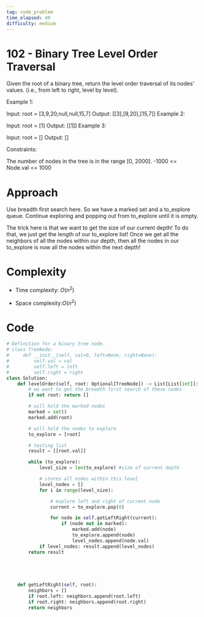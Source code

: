 ```yaml
---
tag: code_problem
time_elapsed: 49
difficulty: medium
---
```


# 102 - Binary Tree Level Order Traversal

Given the root of a binary tree, return the level order traversal of its nodes' values. (i.e., from left to right, level by level).

 

Example 1:


Input: root = [3,9,20,null,null,15,7]
Output: [[3],[9,20],[15,7]]
Example 2:

Input: root = [1]
Output: [[1]]
Example 3:

Input: root = []
Output: []
 

Constraints:

The number of nodes in the tree is in the range [0, 2000].
-1000 <= Node.val <= 1000

# Approach
<!-- Describe your approach to solving the problem. -->
Use breadth first search here. So we have a marked set and a to_explore queue. Continue exploring and popping out from to_explore until it is empty. 

The trick here is that we want to get the size of our current depth! To do that, we just get the length of our to_explore list! Once we get all the neighbors of all the nodes within our depth, then all the nodes in our to_explore is now all the nodes within the next depth!

# Complexity
- Time complexity: $O(n^2)$
<!-- Add your time complexity here, e.g. $$O(n)$$ -->

- Space complexity:$O(n^2)$
<!-- Add your space complexity here, e.g. $$O(n)$$ -->

# Code
```python
# Definition for a binary tree node.
# class TreeNode:
#     def __init__(self, val=0, left=None, right=None):
#         self.val = val
#         self.left = left
#         self.right = right
class Solution:
    def levelOrder(self, root: Optional[TreeNode]) -> List[List[int]]:
        # we want to get the breadth first search of these nodes
        if not root: return []

        # will hold the marked nodes
        marked = set()
        marked.add(root)

        # will hold the nodes to explore
        to_explore = [root]

        # testing list
        result = [[root.val]]

        while (to_explore):
            level_size = len(to_explore) #size of current depth

            # stores all nodes within this level
            level_nodes = []
            for i in range(level_size):

                # explore left and right of current node
                current = to_explore.pop(0)

                for node in self.getLeftRight(current):
                    if (node not in marked):
                        marked.add(node)
                        to_explore.append(node)
                        level_nodes.append(node.val)
            if level_nodes: result.append(level_nodes)
        return result
 




    def getLeftRight(self, root):
        neighbors = []
        if root.left: neighbors.append(root.left)
        if root.right: neighbors.append(root.right)
        return neighbors
```
